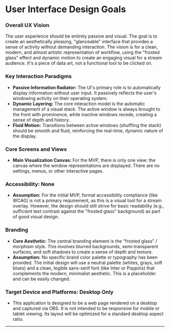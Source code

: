 # **User Interface Design Goals**

### **Overall UX Vision**

The user experience should be entirely passive and visual. The goal is to create an aesthetically pleasing, "glanceable" interface that provides a sense of activity without demanding interaction. The vision is for a clean, modern, and almost artistic representation of workflow, using the "frosted glass" effect and dynamic motion to create an engaging visual for a stream audience. It's a piece of data art, not a functional tool to be clicked on.

### **Key Interaction Paradigms**

* **Passive Information Radiator:** The UI's primary role is to automatically display information without user input. It passively reflects the user's windowing activity on their operating system.
* **Dynamic Layering:** The core interaction model is the automatic management of a visual stack. The active window is always brought to the front with prominence, while inactive windows recede, creating a sense of depth and history.
* **Fluid Motion:** Transitions between active windows (shuffling the stack) should be smooth and fluid, reinforcing the real-time, dynamic nature of the display.

### **Core Screens and Views**

* **Main Visualization Canvas:** For the MVP, there is only one view: the canvas where the window representations are displayed. There are no settings, menus, or other interactive pages.

### **Accessibility: None**

* **Assumption:** For the initial MVP, formal accessibility compliance (like WCAG) is not a primary requirement, as this is a visual tool for a stream overlay. However, the design should still strive for basic readability (e.g., sufficient text contrast against the "frosted glass" background) as part of good visual design.

### **Branding**

* **Core Aesthetic:** The central branding element is the "frosted glass" / morphism style. This involves blurred backgrounds, semi-transparent surfaces, and soft shadows to create a sense of depth and texture.
* **Assumption:** No specific brand color palette or typography has been provided. The initial design will use a neutral palette (whites, grays, soft blues) and a clean, legible sans-serif font (like Inter or Poppins) that complements the modern, minimalist aesthetic. This is a placeholder and can be easily changed.

### **Target Device and Platforms: Desktop Only**

* This application is designed to be a web page rendered on a desktop and captured via OBS. It is not intended to be responsive for mobile or tablet viewing. Its layout will be optimized for a standard desktop aspect ratio.

---